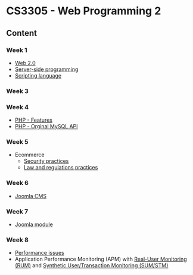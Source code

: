 # CS3305 - Web Programming 2

## Content

### Week 1

- [Web 2.0](../web/generations/web-2.0.md)
- [Server-side programming](../web/programming/server-side/README.md)
- [Scripting language](../language/scripting/README.md)

### Week 3


### Week 4

- [PHP - Features](../php/README.md#features)
- [PHP - Orginal MySQL API](../php/databases/mysql/original-api/README.md)

### Week 5

- Ecommerce
  - [Security practices](../ecommerce/security/README.md#practices)
  - [Law and regulations practices](../ecommerce/law-regulations/README.md#practices)

### Week 6

- [Joomla CMS](../joomla/README.md)

### Week 7

- [Joomla module](../joomla/module.md)

### Week 8

- [Performance issues](../performance//performance-issues.md)
- Application Performance Monitoring (APM) with [Real-User Monitoring (RUM)](../performance/monitoring/rum.md) and [Synthetic User/Transaction Monitoring (SUM/STM)](../performance/monitoring/stm.md)